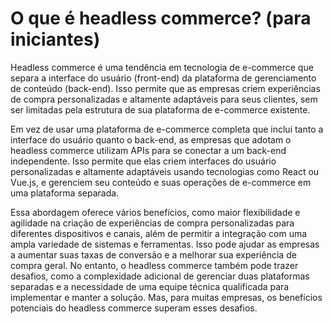 # O que é headless commerce? (para iniciantes)

Headless commerce é uma tendência em tecnologia de e-commerce que separa a interface do usuário (front-end) da plataforma de gerenciamento de conteúdo (back-end). Isso permite que as empresas criem experiências de compra personalizadas e altamente adaptáveis para seus clientes, sem ser limitadas pela estrutura de sua plataforma de e-commerce existente.

Em vez de usar uma plataforma de e-commerce completa que inclui tanto a interface do usuário quanto o back-end, as empresas que adotam o headless commerce utilizam APIs para se conectar a um back-end independente. Isso permite que elas criem interfaces do usuário personalizadas e altamente adaptáveis usando tecnologias como React ou Vue.js, e gerenciem seu conteúdo e suas operações de e-commerce em uma plataforma separada.

Essa abordagem oferece vários benefícios, como maior flexibilidade e agilidade na criação de experiências de compra personalizadas para diferentes dispositivos e canais, além de permitir a integração com uma ampla variedade de sistemas e ferramentas. Isso pode ajudar as empresas a aumentar suas taxas de conversão e a melhorar sua experiência de compra geral.
No entanto, o headless commerce também pode trazer desafios, como a complexidade adicional de gerenciar duas plataformas separadas e a necessidade de uma equipe técnica qualificada para implementar e manter a solução. Mas, para muitas empresas, os benefícios potenciais do headless commerce superam esses desafios.
